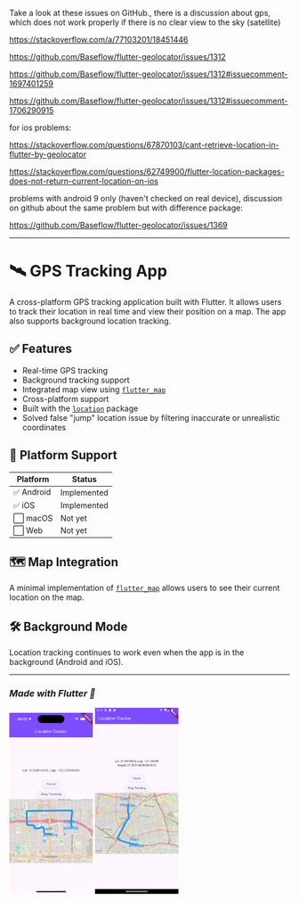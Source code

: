 Take a look at these issues on GitHub., 
there is a discussion about gps, which does not work properly if there is no clear view to the sky (satellite)


https://stackoverflow.com/a/77103201/18451446

https://github.com/Baseflow/flutter-geolocator/issues/1312

https://github.com/Baseflow/flutter-geolocator/issues/1312#issuecomment-1697401259

https://github.com/Baseflow/flutter-geolocator/issues/1312#issuecomment-1706290915


for ios problems:

https://stackoverflow.com/questions/67870103/cant-retrieve-location-in-flutter-by-geolocator

https://stackoverflow.com/questions/62749900/flutter-location-packages-does-not-return-current-location-on-ios

problems with android 9 only (haven't checked on real device), discussion on github about the same 
problem but with difference package:

https://github.com/Baseflow/flutter-geolocator/issues/1369



-------------------------------------
# 🛰️ GPS Tracking App

A cross-platform GPS tracking application built with Flutter. It allows users to track their location in real time and view their position on a map. The app also supports background location tracking.

## ✅ Features

- Real-time GPS tracking
- Background tracking support
- Integrated map view using [`flutter_map`](https://pub.dev/packages/flutter_map)
- Cross-platform support
- Built with the [`location`](https://pub.dev/packages/location) package
- Solved false "jump" location issue by filtering inaccurate or unrealistic coordinates

## 📱 Platform Support

| Platform | Status       |
|----------|--------------|
| ✅ Android | Implemented |
| ✅ iOS     | Implemented |
| ⬜ macOS   | Not yet      |
| ⬜ Web     | Not yet      |

## 🗺️ Map Integration

A minimal implementation of [`flutter_map`](https://pub.dev/packages/flutter_map) allows users to see their current location on the map.

## 🛠️ Background Mode

Location tracking continues to work even when the app is in the background (Android and iOS).

---

### *Made with Flutter 💙*

<p align="left">
  <img src="https://raw.githubusercontent.com/sb-dor/gps_tracker/refs/heads/main/assets/readme_pics/ios_simulator_pic.png" width="150" />
  <img src="https://raw.githubusercontent.com/sb-dor/gps_tracker/refs/heads/main/assets/readme_pics/android_simulator.png" width="150" />
</p>